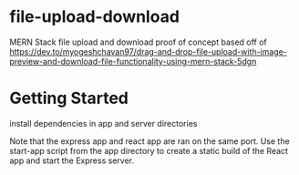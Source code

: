 # file-upload-download
 MERN Stack file upload and download proof of concept based off of https://dev.to/myogeshchavan97/drag-and-drop-file-upload-with-image-preview-and-download-file-functionality-using-mern-stack-5dgn

# Getting Started
 install dependencies in app and server directories
 
 Note that the express app and react app are ran on the same port.  Use the start-app script from the app directory to create a static build of the React app and start the Express server. 
